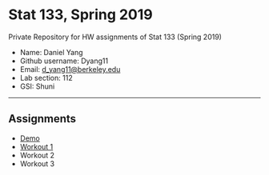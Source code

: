 # Stat 133, Spring 2019

Private Repository for HW assignments of Stat 133 (Spring 2019)

- Name: Daniel Yang
- Github username: Dyang11
- Email: d_yang11@berkeley.edu
- Lab section: 112
- GSI: Shuni

-----

## Assignments

- [Demo](demo)
- [Workout 1](workout1)
- Workout 2
- Workout 3


